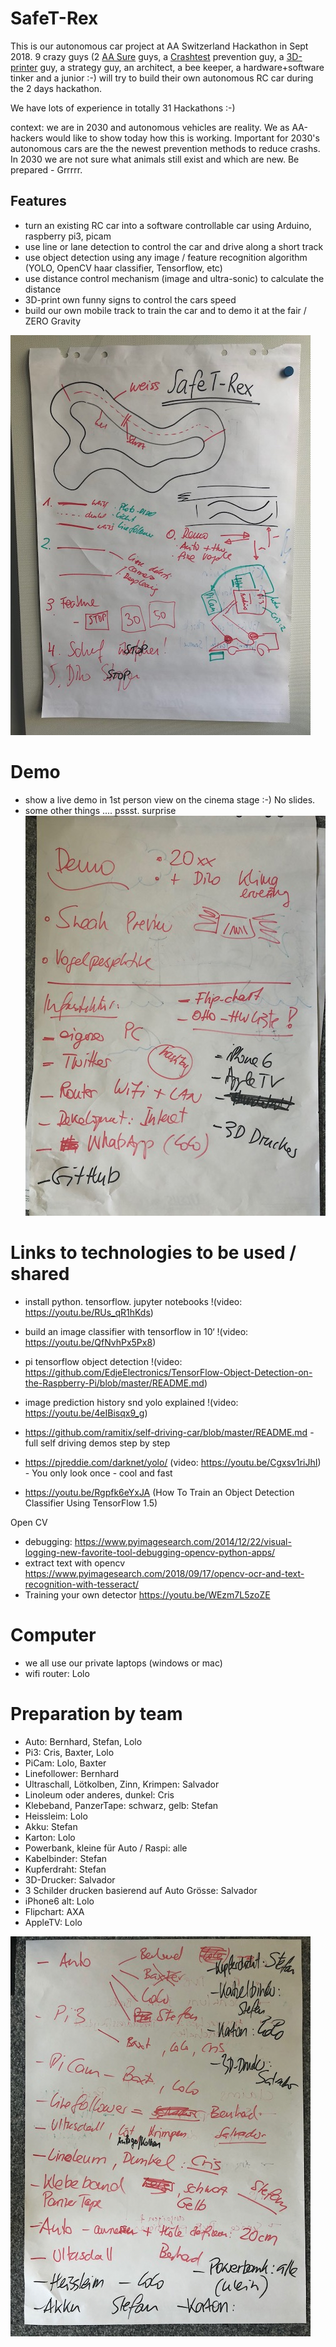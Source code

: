 # SafeT-Rex
This is our autonomous car project at AA Switzerland Hackathon in Sept 2018.
9 crazy guys (2 [AA Sure](http://axa.ch/sure) guys, a [Crashtest](https://blog.axa.ch/kompetenz/axa-crashtests-2018-zu-drohnen-e-bikes-und-car-sharing/) prevention guy, a [3D-printer](https://www.3dhubs.com/service/171073) guy, a strategy guy, an architect, a bee keeper, a hardware+software tinker and a junior :-) will try to build their own autonomous RC car during the 2 days hackathon.

We have lots of experience in totally 31 Hackathons :-)

context: we are in 2030 and autonomous vehicles are reality. We as AA-hackers would like to show today how this is working. Important for 2030's autonomous cars are the the newest prevention methods to reduce crashs. In 2030 we are not sure what animals still exist and which are new. Be prepared - Grrrrr.

## Features
- turn an existing RC car into a software controllable car using Arduino, raspberry pi3, picam
- use line or lane detection to control the car and drive along a short track 
- use object detection using any image / feature recognition algorithm (YOLO, OpenCV haar classifier, Tensorflow, etc)
- use distance control mechanism (image and ultra-sonic) to calculate the distance
- 3D-print own funny signs to control the cars speed
- build our own mobile track to train the car and to demo it at the fair / ZERO Gravity

![what we build](/what-we-build.jpg)

# Demo
- show a live demo in 1st person view on the cinema stage :-) No slides.
- some other things .... pssst. surprise
![Demo procedures](/demo-script.jpg)


# Links to technologies to be used / shared

- install python. tensorflow. jupyter notebooks !(video: https://youtu.be/RUs_qR1hKds)

- build an image classifier with tensorflow in 10‘ !(video: https://youtu.be/QfNvhPx5Px8)

- pi tensorflow object detection !(video: https://github.com/EdjeElectronics/TensorFlow-Object-Detection-on-the-Raspberry-Pi/blob/master/README.md)

- image prediction history snd yolo explained !(video: https://youtu.be/4eIBisqx9_g)

- https://github.com/ramitix/self-driving-car/blob/master/README.md - full self driving demos step by step
- https://pjreddie.com/darknet/yolo/ (video: https://youtu.be/Cgxsv1riJhI) - You only look once - cool and fast
- https://youtu.be/Rgpfk6eYxJA (How To Train an Object Detection Classifier Using TensorFlow 1.5)

Open CV
- debugging: https://www.pyimagesearch.com/2014/12/22/visual-logging-new-favorite-tool-debugging-opencv-python-apps/
- extract text with opencv https://www.pyimagesearch.com/2018/09/17/opencv-ocr-and-text-recognition-with-tesseract/
- Training your own detector https://youtu.be/WEzm7L5zoZE


# Computer
- we all use our private laptops (windows or mac)
- wifi router: Lolo

# Preparation by team
- Auto: Bernhard, Stefan, Lolo
- Pi3: Cris, Baxter, Lolo
- PiCam: Lolo, Baxter
- Linefollower: Bernhard
- Ultraschall, Lötkolben, Zinn, Krimpen: Salvador
- Linoleum oder anderes, dunkel: Cris
- Klebeband, PanzerTape: schwarz, gelb: Stefan
- Heissleim: Lolo
- Akku: Stefan
- Karton: Lolo
- Powerbank, kleine für Auto / Raspi: alle
- Kabelbinder: Stefan
- Kupferdraht: Stefan
- 3D-Drucker: Salvador
- 3 Schilder drucken basierend auf Auto Grösse: Salvador
- iPhone6 alt: Lolo
- Flipchart: AXA
- AppleTV: Lolo

![preparations](/hardware-car.jpg)

